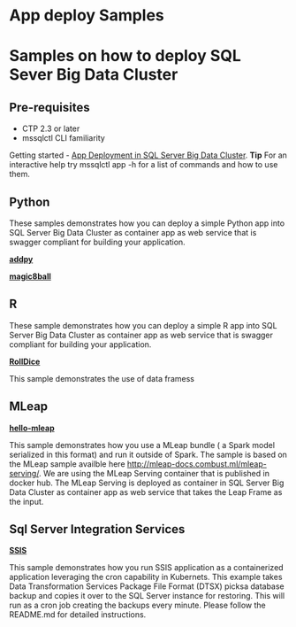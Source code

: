 # App deploy Samples

# Samples on how to deploy SQL Sever Big Data Cluster

## Pre-requisites
* CTP 2.3 or later
* mssqlctl CLI familiarity

Getting started - [App Deployment in SQL Server Big Data Cluster](https://docs.microsoft.com/en-us/sql/big-data-cluster/big-data-cluster-create-apps?view=sqlallproducts-allversions). 
**Tip** For an interactive help try mssqlctl app -h for a list of commands and how to use them.


## Python 
These samples demonstrates how you can deploy a simple Python app into SQL Server Big Data Cluster as container app as web service that is swagger compliant for building your application.


__[addpy](addpy/)__

__[magic8ball](magic8ball/)__


## R 
These sample demonstrates how you can deploy a simple R app into SQL Server Big Data Cluster as container app as web service that is swagger compliant for building your application. 

__[RollDice](RollDice/)__

This sample demonstrates the use of data framess

## MLeap 
__[hello-mleap](hello-mleap/)__

This sample demonstrates how you use a MLeap bundle ( a Spark model serialized in this format) and run it outside of Spark. The sample is based on the MLeap sample availble here http://mleap-docs.combust.ml/mleap-serving/. We are using the MLeap Serving container that is published in docker hub. The MLeap Serving is deployed as container in SQL Server Big Data Cluster as container app as web service that takes the Leap Frame as the input.  


## Sql Server Integration Services 
__[SSIS](SSIS/)__

This sample demonstrates how you run SSIS application as a containerized application leveraging the cron capability in Kubernets. This example takes Data Transformation Services Package File Format (DTSX) picksa database backup and copies it over to the SQL Server instance for restoring. This will run as a cron job creating the backups every minute. Please follow the README.md for detailed instructions. 
